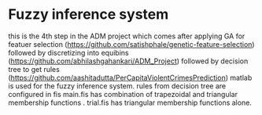 # Fuzzy inference system
this is the 4th step in the ADM project which comes after applying GA for featuer selection (https://github.com/satishphale/genetic-feature-selection) followed by discretizing into equibins (https://github.com/abhilashgahankari/ADM_Project) followed by decision tree to get rules (https://github.com/aashitadutta/PerCapitaViolentCrimesPrediction)
matlab is used for the fuzzy inference system. rules from decision tree are configured in fis
main.fis has combination of trapezoidal and triangular membership functions .
trial.fis has triangular membership functions alone.
